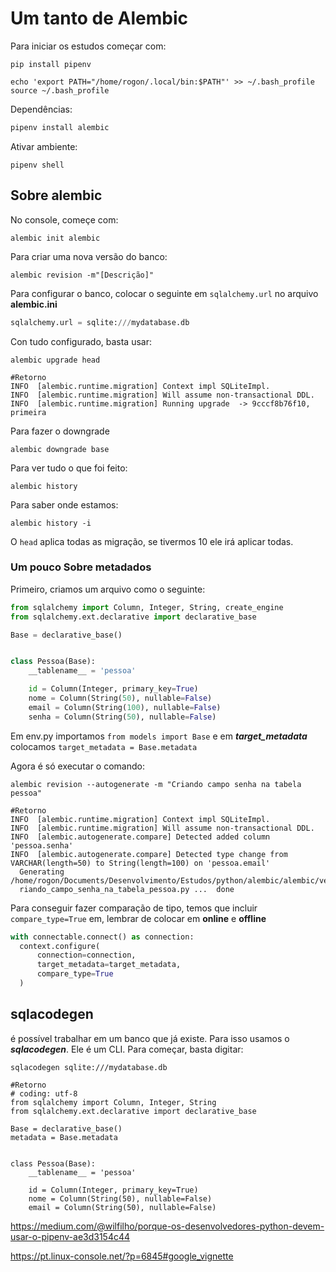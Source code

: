 # Um tanto de Alembic

Para iniciar os estudos começar com:

```console
pip install pipenv

echo 'export PATH="/home/rogon/.local/bin:$PATH"' >> ~/.bash_profile
source ~/.bash_profile
```

Dependências:

```java
pipenv install alembic
```

Ativar ambiente:

```console
pipenv shell
```

## Sobre alembic

No console, começe com:

```console
alembic init alembic
```

Para criar uma nova versão do banco:

```console
alembic revision -m"[Descrição]"
```

Para configurar o banco, colocar o seguinte em `sqlalchemy.url` no arquivo **alembic.ini**

```python
sqlalchemy.url = sqlite:///mydatabase.db
```

Con tudo configurado, basta usar:

```console
alembic upgrade head

#Retorno
INFO  [alembic.runtime.migration] Context impl SQLiteImpl.
INFO  [alembic.runtime.migration] Will assume non-transactional DDL.
INFO  [alembic.runtime.migration] Running upgrade  -> 9cccf8b76f10, primeira
```

Para fazer o downgrade

```console
alembic downgrade base
```

Para ver tudo o que foi feito:

```console
alembic history
```

Para saber onde estamos:

```console
alembic history -i
```

O `head` aplica todas as migração, se tivermos 10 ele irá aplicar todas.

### Um pouco Sobre metadados

Primeiro, criamos um arquivo como o seguinte:

```python
from sqlalchemy import Column, Integer, String, create_engine
from sqlalchemy.ext.declarative import declarative_base

Base = declarative_base()


class Pessoa(Base):
    __tablename__ = 'pessoa'

    id = Column(Integer, primary_key=True)
    nome = Column(String(50), nullable=False)
    email = Column(String(100), nullable=False)
    senha = Column(String(50), nullable=False)
```

Em env.py importamos `from models import Base` e em ***target_metadata*** colocamos `target_metadata = Base.metadata`

Agora é só executar o comando:

```console
alembic revision --autogenerate -m "Criando campo senha na tabela pessoa"

#Retorno
INFO  [alembic.runtime.migration] Context impl SQLiteImpl.
INFO  [alembic.runtime.migration] Will assume non-transactional DDL.
INFO  [alembic.autogenerate.compare] Detected added column 'pessoa.senha'
INFO  [alembic.autogenerate.compare] Detected type change from VARCHAR(length=50) to String(length=100) on 'pessoa.email'
  Generating /home/rogon/Documents/Desenvolvimento/Estudos/python/alembic/alembic/versions/59da9464e98b_c
  riando_campo_senha_na_tabela_pessoa.py ...  done
```

Para conseguir fazer comparação de tipo, temos que incluir `compare_type=True` em, lembrar de colocar em **online** e **offline**

```python
with connectable.connect() as connection:
  context.configure(
      connection=connection, 
      target_metadata=target_metadata,
      compare_type=True
  )
```

## sqlacodegen

é possível trabalhar em um banco que já existe. Para isso usamos o ***sqlacodegen***. Ele é um CLI. Para começar, basta digitar:

```console
sqlacodegen sqlite:///mydatabase.db

#Retorno
# coding: utf-8
from sqlalchemy import Column, Integer, String
from sqlalchemy.ext.declarative import declarative_base

Base = declarative_base()
metadata = Base.metadata


class Pessoa(Base):
    __tablename__ = 'pessoa'

    id = Column(Integer, primary_key=True)
    nome = Column(String(50), nullable=False)
    email = Column(String(50), nullable=False)
```


https://medium.com/@wilfilho/porque-os-desenvolvedores-python-devem-usar-o-pipenv-ae3d3154c44


https://pt.linux-console.net/?p=6845#google_vignette